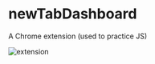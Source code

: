 # newTabDashboard
A Chrome extension (used to practice JS) 

![extension](https://user-images.githubusercontent.com/66684175/226553672-fc34ddef-8870-41d3-801f-9ac1fdadee85.PNG)
